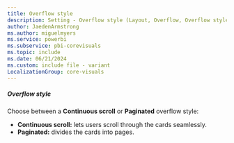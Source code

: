 ```yaml
---
title: Overflow style
description: Setting - Overflow style (Layout, Overflow, Overflow style)
author: JaedenArmstrong
ms.author: miguelmyers
ms.service: powerbi
ms.subservice: pbi-corevisuals
ms.topic: include
ms.date: 06/21/2024
ms.custom: include file - variant
LocalizationGroup: core-visuals
---
```

##### Overflow style

Choose between a **Continuous scroll** or **Paginated** overflow style:
- **Continuous scroll:** lets users scroll through the cards seamlessly.
- **Paginated:** divides the cards into pages.

